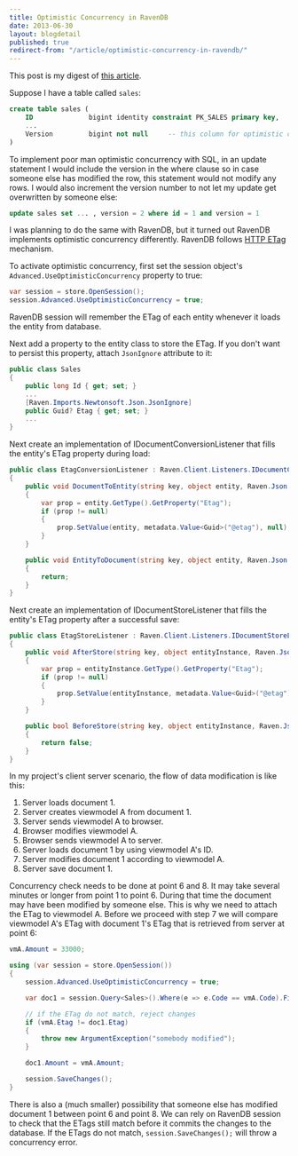 ```yaml
---
title: Optimistic Concurrency in RavenDB
date: 2013-06-30
layout: blogdetail
published: true
redirect-from: "/article/optimistic-concurrency-in-ravendb/"
---
```


This post is my digest of [this article](http://ravendb.net/kb/16/using-optimistic-concurrency-in-real-world-scenarios).

Suppose I have a table called `sales`:

```sql
create table sales (
    ID              bigint identity constraint PK_SALES primary key,
    ...
    Version         bigint not null     -- this column for optimistic concurrency
)
```

To implement poor man optimistic concurrency with SQL, in an update statement I would include the version in the where clause so in case someone else has modified the row, this statement would not modify any rows. I would also increment the version number to not let my update get overwritten by someone else:

```sql
update sales set ... , version = 2 where id = 1 and version = 1
```

I was planning to do the same with RavenDB, but it turned out RavenDB implements optimistic concurrency differently. RavenDB follows [HTTP ETag](http://en.wikipedia.org/wiki/HTTP_ETag) mechanism.

To activate optimistic concurrency, first set the session object's `Advanced.UseOptimisticConcurrency` property to true:

```c#
var session = store.OpenSession();
session.Advanced.UseOptimisticConcurrency = true;
```

RavenDB session will remember the ETag of each entity whenever it loads the entity from database.

Next add a property to the entity class to store the ETag. If you don't want to persist this property, attach `JsonIgnore` attribute to it:

```c#
public class Sales
{
    public long Id { get; set; }
    ...
    [Raven.Imports.Newtonsoft.Json.JsonIgnore]
    public Guid? Etag { get; set; }
    ...
}
```

Next create an implementation of IDocumentConversionListener that fills the entity's ETag property during load:

```c#
public class EtagConversionListener : Raven.Client.Listeners.IDocumentConversionListener
{
    public void DocumentToEntity(string key, object entity, Raven.Json.Linq.RavenJObject document, Raven.Json.Linq.RavenJObject metadata)
    {
        var prop = entity.GetType().GetProperty("Etag");
        if (prop != null)
        {
            prop.SetValue(entity, metadata.Value<Guid>("@etag"), null);
        }
    }

    public void EntityToDocument(string key, object entity, Raven.Json.Linq.RavenJObject document, Raven.Json.Linq.RavenJObject metadata)
    {
        return;
    }
}
```

Next create an implementation of IDocumentStoreListener that fills the entity's ETag property after a successful save:

```c#
public class EtagStoreListener : Raven.Client.Listeners.IDocumentStoreListener
{
    public void AfterStore(string key, object entityInstance, Raven.Json.Linq.RavenJObject metadata)
    {
        var prop = entityInstance.GetType().GetProperty("Etag");
        if (prop != null)
        {
            prop.SetValue(entityInstance, metadata.Value<Guid>("@etag"), null);
        }
    }

    public bool BeforeStore(string key, object entityInstance, Raven.Json.Linq.RavenJObject metadata, Raven.Json.Linq.RavenJObject original)
    {
        return false;
    }
}
```

In my project's client server scenario, the flow of data modification is like this:

1. Server loads document 1.
2. Server creates viewmodel A from document 1.
3. Server sends viewmodel A to browser.
4. Browser modifies viewmodel A.
5. Browser sends viewmodel A to server.
6. Server loads document 1 by using viewmodel A's ID.
7. Server modifies document 1 according to viewmodel A.
8. Server save document 1.

Concurrency check needs to be done at point 6 and 8. It may take several minutes or longer from point 1 to point 6. During that time the document may have been modified by someone else. This is why we need to attach the ETag to viewmodel A. Before we proceed with step 7 we will compare viewmodel A's ETag with document 1's ETag that is retrieved from server at point 6:

```c#
vmA.Amount = 33000;

using (var session = store.OpenSession())
{
    session.Advanced.UseOptimisticConcurrency = true;

    var doc1 = session.Query<Sales>().Where(e => e.Code == vmA.Code).FirstOrDefault();

    // if the ETag do not match, reject changes
    if (vmA.Etag != doc1.Etag)
    {
        throw new ArgumentException("somebody modified");
    }

    doc1.Amount = vmA.Amount;

    session.SaveChanges();
}
```

There is also a (much smaller) possibility that someone else has modified document 1 between point 6 and point 8. We can rely on RavenDB session to check that the ETags still match before it commits the changes to the database. If the ETags do not match, `session.SaveChanges();` will throw a concurrency error.
